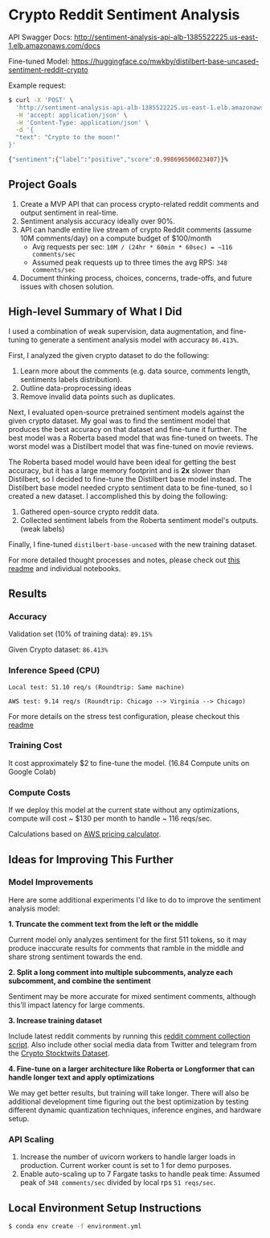 # Crypto Reddit Sentiment Analysis

API Swagger Docs: http://sentiment-analysis-api-alb-1385522225.us-east-1.elb.amazonaws.com/docs

Fine-tuned Model: https://huggingface.co/mwkby/distilbert-base-uncased-sentiment-reddit-crypto

Example request:
```bash
$ curl -X 'POST' \
  'http://sentiment-analysis-api-alb-1385522225.us-east-1.elb.amazonaws.com/analyze' \
  -H 'accept: application/json' \
  -H 'Content-Type: application/json' \
  -d '{
  "text": "Crypto to the moon!"
}'

{"sentiment":{"label":"positive","score":0.998696506023407}}%
```

## Project Goals

1. Create a MVP API that can process crypto-related reddit comments and output sentiment in real-time.
2. Sentiment analysis accuracy ideally over 90%.
3. API can handle entire live stream of crypto Reddit comments (assume 10M comments/day) on a compute budget of $100/month
    * Avg requests per sec: `10M / (24hr * 60min * 60sec) = ~116 comments/sec`
    * Assumed peak requests up to three times the avg RPS: `348 comments/sec`
4. Document thinking process, choices, concerns, trade-offs, and future issues with chosen solution.

## High-level Summary of What I Did

I used a combination of weak supervision, data augmentation, and fine-tuning to generate a sentiment analysis model with accuracy `86.413%`.

First, I analyzed the given crypto dataset to do the following:

1. Learn more about the comments (e.g. data source, comments length, sentiments labels distribution).
2. Outline data-proprocessing ideas
3. Remove invalid data points such as duplicates. 

Next, I evaluated open-source pretrained sentiment models against the given crypto dataset. My goal was to find the sentiment model that produces the best accuracy on that dataset and fine-tune it further. The best model was a Roberta based model that was fine-tuned on tweets. The worst model was a Distilbert model that was fine-tuned on movie reviews. 

The Roberta based model would have been ideal for getting the best accuracy, but it has a large memory footprint and is **2x** slower than Distilbert, so I decided to fine-tune the Distilbert base model instead. The Distilbert base model needed crypto sentiment data to be fine-tuned, so I created a new dataset. I accomplished this by doing the following:

1. Gathered open-source crypto reddit data.
2. Collected sentiment labels from the Roberta sentiment model's outputs. (weak labels)

Finally, I fine-tuned `distilbert-base-uncased` with the new training dataset. 

For more detailed thought processes and notes, please check out [this readme](/notebooks/README.md) and individual notebooks.



## Results

### Accuracy

Validation set (10% of training data): `89.15%`

Given Crypto dataset: `86.413%`

### Inference Speed (CPU)

```
Local test: 51.10 req/s (Roundtrip: Same machine)

AWS test: 9.14 req/s (Roundtrip: Chicago --> Virginia --> Chicago)
```
For more details on the stress test configuration, please checkout this [readme](/stress_test/README.md)

### Training Cost

It cost approximately $2 to fine-tune the model. (16.84 Compute units on Google Colab)

### Compute Costs

If we deploy this model at the current state without any optimizations, compute will cost ~ $130 per month to handle ~ 116 reqs/sec.

Calculations based on [AWS pricing calculator](https://calculator.aws/#/addService/Fargate).


## Ideas for Improving This Further

### Model Improvements
Here are some additional experiments I'd like to do to improve the sentiment analysis model:

**1. Truncate the comment text from the left or the middle**

Current model only analyzes sentiment for the first 511 tokens, so it may produce inaccurate results for comments that ramble in the middle and share strong sentiment towards the end.

**2. Split a long comment into multiple subcomments, analyze each subcomment, and combine the sentiment**

Sentiment may be more accurate for mixed sentiment comments, although this'll impact latency for large comments.

**3. Increase training dataset**

Include latest reddit comments by running this [reddit comment collection script](https://github.com/gabrielpreda/reddit_extract_content/blob/main/reddit_cryptocurrency.py). Also include other social media data from Twitter and telegram from the [Crypto Stocktwits Dataset](ttps://huggingface.co/datasets/ElKulako/stocktwits-crypto).

**4. Fine-tune on a larger architecture like Roberta or Longformer that can handle longer text and apply optimizations**

We may get better results, but training will take longer. There will also be additional development time figuring out the best optimization by testing different dynamic quantization techniques, inference engines, and hardware setup. 


### API Scaling

1. Increase the number of uvicorn workers to handle larger loads in production. Current worker count is set to 1 for demo purposes.
2. Enable auto-scaling up to 7 Fargate tasks to handle peak time: Assumed peak of `348 comments/sec` divided by local rps `51 reqs/sec`.


## Local Environment Setup Instructions

```bash
$ conda env create -f environment.yml
```

